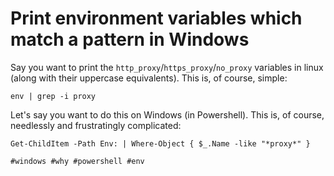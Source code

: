 # Print environment variables which match a pattern in Windows

Say you want to print the `http_proxy`/`https_proxy`/`no_proxy` variables in
linux (along with their uppercase equivalents). This is, of course, simple:

```
env | grep -i proxy
```

Let's say you want to do this on Windows (in Powershell). This is, of course,
needlessly and frustratingly complicated:

```
Get-ChildItem -Path Env: | Where-Object { $_.Name -like "*proxy*" }
```

    #windows #why #powershell #env

